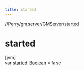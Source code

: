 ```yaml
---
title: started
---
```

//[Perry](../../../index.html)/[gm.server](../index.html)/[GMServer](index.html)/[started](started.html)



# started



[jvm]\
var [started](started.html): [Boolean](https://kotlinlang.org/api/latest/jvm/stdlib/kotlin/-boolean/index.html) = false




